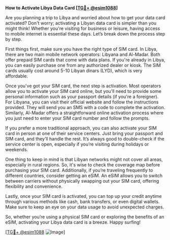 **How to Activate Libya Data Card [[TG💪+ @esim1088](https://t.me/s/esim1088)]**

Are you planning a trip to Libya and worried about how to get your data card activated? Don't worry; activating a Libyan data card is simpler than you might think! Whether you're visiting for business or leisure, having access to mobile internet is essential these days. Let’s break down the process step by step.

First things first, make sure you have the right type of SIM card. In Libya, there are two main mobile network operators: Libyana and Al-Madar. Both offer prepaid SIM cards that come with data plans. If you're already in Libya, you can easily purchase one from any authorized dealer or kiosk. The SIM cards usually cost around 5-10 Libyan dinars (LYD), which is very affordable.

Once you've got your SIM card, the next step is activation. Most operators allow you to activate your SIM card online, but you'll need to provide some personal information such as your passport details (if you're a foreigner). For Libyana, you can visit their official website and follow the instructions provided. They will send you an SMS with a code to complete the activation. Similarly, Al-Madar offers a straightforward online activation process where you just need to enter your SIM card number and follow the prompts.

If you prefer a more traditional approach, you can also activate your SIM card in person at one of their service centers. Just bring your passport and SIM card, and they’ll handle the rest. It’s always good to double-check if the service center is open, especially if you’re visiting during holidays or weekends.

One thing to keep in mind is that Libyan networks might not cover all areas, especially in rural regions. So, it's wise to check the coverage map before purchasing your SIM card. Additionally, if you’re traveling frequently to different countries, consider getting an eSIM. An eSIM allows you to switch between carriers without physically swapping out your SIM card, offering flexibility and convenience.

Lastly, once your SIM card is activated, you can top up your credit anytime through various methods like cash, bank transfers, or even digital wallets. Make sure to keep an eye on your data usage to avoid unexpected charges.

So, whether you’re using a physical SIM card or exploring the benefits of an eSIM, activating your Libya data card is a breeze. Happy surfing!

[[TG💪+ @esim1088](https://t.me/s/esim1088) ![Image](https://i.postimg.cc/Y0z9fWf4/image.png)]